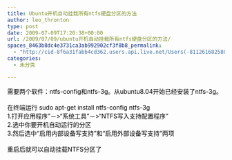```yaml
---
title: Ubuntu开机自动挂载所有ntfs硬盘分区的方法
author: leo_thronton
type: post
date: 2009-07-09T17:20:38+00:00
url: /2009/07/09/ubuntu开机自动挂载所有ntfs硬盘分区的方法/
spaces_8463b8dc4e3731ca3ab992902cf3f8b8_permalink:
  - "http://cid-8f6a31fabb4cd362.users.api.live.net/Users(-8112616825800567966)/Blogs('8F6A31FABB4CD362!102')/Entries('8F6A31FABB4CD362!1007')?authkey=yuBuArwciRo%24"
categories:
  - 未分类

---
```

<div id="msgcns!8F6A31FABB4CD362!1007" class="bvMsg">
  <div>
    <div>
      <div style="font-size:14px;">
        <span style="color:rgb(0,0,0);">需要两个软件：ntfs-config和ntfs-3g。从ubuntu8.04开始已经安装了ntfs-3g。</span><br style="color:rgb(0,0,0);" /> <br style="color:rgb(0,0,0);" /> <span style="color:rgb(0,0,0);">在终端运行 sudo apt-get install ntfs-config ntfs-3g</span><br style="color:rgb(0,0,0);" /> <span style="color:rgb(0,0,0);">1.打开应用程序”－>“系统工具”－>“NTFS写入支持配置程序”</span><br style="color:rgb(0,0,0);" /> <span style="color:rgb(0,0,0);">2.选中你要开机自动运行的分区</span><br style="color:rgb(0,0,0);" /> <span style="color:rgb(0,0,0);">3.然后选中“启用内部设备写支持”和“启用外部设备写支持”两项</span><br style="color:rgb(0,0,0);" /> <br style="color:rgb(0,0,0);" /> <span style="color:rgb(0,0,0);">重启后就可以自动挂载NTFS分区了</span></p>
      </div>
    </div>
  </div>
</div>